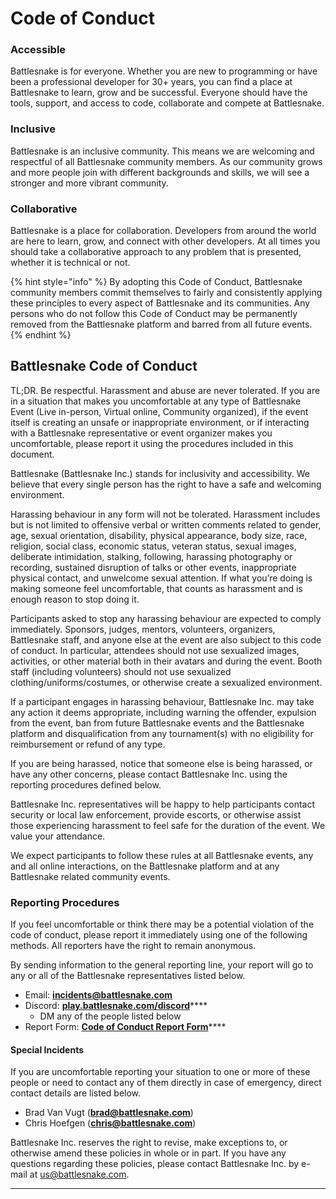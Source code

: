 # Code of Conduct

### Accessible

Battlesnake is for everyone. Whether you are new to programming or have been a professional developer for 30+ years, you can find a place at Battlesnake to learn, grow and be successful. Everyone should have the tools, support, and access to code, collaborate and compete at Battlesnake.

### Inclusive

Battlesnake is an inclusive community. This means we are welcoming and respectful of all Battlesnake community members. As our community grows and more people join with different backgrounds and skills, we will see a stronger and more vibrant community.

### Collaborative

Battlesnake is a place for collaboration. Developers from around the world are here to learn, grow, and connect with other developers. At all times you should take a collaborative approach to any problem that is presented, whether it is technical or not.

{% hint style="info" %}
By adopting this Code of Conduct, Battlesnake community members commit themselves to fairly and consistently applying these principles to every aspect of Battlesnake and its communities. Any persons who do not follow this Code of Conduct may be permanently removed from the Battlesnake platform and barred from all future events.
{% endhint %}

## Battlesnake Code of Conduct

TL;DR. Be respectful. Harassment and abuse are never tolerated. If you are in a situation that makes you uncomfortable at any type of Battlesnake Event \(Live in-person, Virtual online, Community organized\), if the event itself is creating an unsafe or inappropriate environment, or if interacting with a Battlesnake representative or event organizer makes you uncomfortable, please report it using the procedures included in this document.

Battlesnake \(Battlesnake Inc.\) stands for inclusivity and accessibility. We believe that every single person has the right to have a safe and welcoming environment.

Harassing behaviour in any form will not be tolerated. Harassment includes but is not limited to offensive verbal or written comments related to gender, age, sexual orientation, disability, physical appearance, body size, race, religion, social class, economic status, veteran status, sexual images, deliberate intimidation, stalking, following, harassing photography or recording, sustained disruption of talks or other events, inappropriate physical contact, and unwelcome sexual attention. If what you’re doing is making someone feel uncomfortable, that counts as harassment and is enough reason to stop doing it.

Participants asked to stop any harassing behaviour are expected to comply immediately. Sponsors, judges, mentors, volunteers, organizers, Battlesnake staff, and anyone else at the event are also subject to this code of conduct. In particular, attendees should not use sexualized images, activities, or other material both in their avatars and during the event. Booth staff \(including volunteers\) should not use sexualized clothing/uniforms/costumes, or otherwise create a sexualized environment.

If a participant engages in harassing behaviour, Battlesnake Inc. may take any action it deems appropriate, including warning the offender, expulsion from the event, ban from future Battlesnake events and the Battlesnake platform and disqualification from any tournament\(s\) with no eligibility for reimbursement or refund of any type.

If you are being harassed, notice that someone else is being harassed, or have any other concerns, please contact Battlesnake Inc. using the reporting procedures defined below.

Battlesnake Inc. representatives will be happy to help participants contact security or local law enforcement, provide escorts, or otherwise assist those experiencing harassment to feel safe for the duration of the event. We value your attendance.

We expect participants to follow these rules at all Battlesnake events, any and all online interactions, on the Battlesnake platform and at any Battlesnake related community events.

### Reporting Procedures

If you feel uncomfortable or think there may be a potential violation of the code of conduct, please report it immediately using one of the following methods. All reporters have the right to remain anonymous.

By sending information to the general reporting line, your report will go to any or all of the Battlesnake representatives listed below.

* Email: [**incidents@battlesnake.com**](mailto:incidents@battlesnake.com)
* Discord: [**play.battlesnake.com/discord**](https://play.battlesnake.com/discord)\*\*\*\*
  * DM any of the people listed below
* Report Form: [**Code of Conduct Report Form**](https://forms.gle/uJPzGqdUsKU7a4Um7)\*\*\*\*

#### **Special Incidents**

If you are uncomfortable reporting your situation to one or more of these people or need to contact any of them directly in case of emergency, direct contact details are listed below.

* Brad Van Vugt \([**brad@battlesnake.com**](mailto:brad@battlesnake.com)\)
* Chris Hoefgen \([**chris@battlesnake.com**](mailto:chris@battlesnake.com)\)

Battlesnake Inc. reserves the right to revise, make exceptions to, or otherwise amend these policies in whole or in part. If you have any questions regarding these policies, please contact Battlesnake Inc. by e-mail at [us@battlesnake.com](mailto:us@battlesnake.com).



  
****

